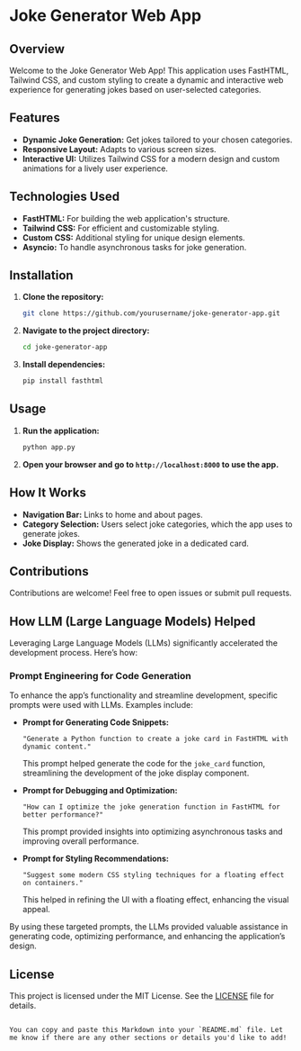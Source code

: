 # Joke Generator Web App

## Overview

Welcome to the Joke Generator Web App! This application uses FastHTML, Tailwind CSS, and custom styling to create a dynamic and interactive web experience for generating jokes based on user-selected categories.

## Features

- **Dynamic Joke Generation:** Get jokes tailored to your chosen categories.
- **Responsive Layout:** Adapts to various screen sizes.
- **Interactive UI:** Utilizes Tailwind CSS for a modern design and custom animations for a lively user experience.

## Technologies Used

- **FastHTML:** For building the web application's structure.
- **Tailwind CSS:** For efficient and customizable styling.
- **Custom CSS:** Additional styling for unique design elements.
- **Asyncio:** To handle asynchronous tasks for joke generation.

## Installation

1. **Clone the repository:**
   ```bash
   git clone https://github.com/yourusername/joke-generator-app.git
   ```
2. **Navigate to the project directory:**
   ```bash
   cd joke-generator-app
   ```
3. **Install dependencies:**
   ```bash
   pip install fasthtml
   ```

## Usage

1. **Run the application:**
   ```bash
   python app.py
   ```
2. **Open your browser and go to `http://localhost:8000` to use the app.**

## How It Works

- **Navigation Bar:** Links to home and about pages.
- **Category Selection:** Users select joke categories, which the app uses to generate jokes.
- **Joke Display:** Shows the generated joke in a dedicated card.

## Contributions

Contributions are welcome! Feel free to open issues or submit pull requests.

## How LLM (Large Language Models) Helped

Leveraging Large Language Models (LLMs) significantly accelerated the development process. Here’s how:

### Prompt Engineering for Code Generation

To enhance the app’s functionality and streamline development, specific prompts were used with LLMs. Examples include:

- **Prompt for Generating Code Snippets:**
  ```plaintext
  "Generate a Python function to create a joke card in FastHTML with dynamic content."
  ```
  This prompt helped generate the code for the `joke_card` function, streamlining the development of the joke display component.

- **Prompt for Debugging and Optimization:**
  ```plaintext
  "How can I optimize the joke generation function in FastHTML for better performance?"
  ```
  This prompt provided insights into optimizing asynchronous tasks and improving overall performance.

- **Prompt for Styling Recommendations:**
  ```plaintext
  "Suggest some modern CSS styling techniques for a floating effect on containers."
  ```
  This helped in refining the UI with a floating effect, enhancing the visual appeal.

By using these targeted prompts, the LLMs provided valuable assistance in generating code, optimizing performance, and enhancing the application’s design.

## License

This project is licensed under the MIT License. See the [LICENSE](LICENSE) file for details.
```

You can copy and paste this Markdown into your `README.md` file. Let me know if there are any other sections or details you'd like to add!
